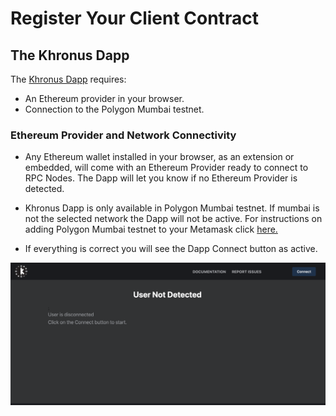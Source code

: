 # Register Your Client Contract
## The Khronus Dapp

The [Khronus Dapp](dapp.khronus.xyz) requires:

- An Ethereum provider in your browser.
- Connection to the Polygon Mumbai testnet.

### Ethereum Provider and Network Connectivity

- Any Ethereum wallet installed in your browser, as an extension or embedded, will come with an Ethereum Provider ready to connect to RPC Nodes. The Dapp will let you know if no Ethereum Provider is detected.
- Khronus Dapp is only available in Polygon Mumbai testnet. If mumbai is not the selected network the Dapp will not be active. For instructions on adding Polygon Mumbai testnet to your Metamask click [here.](https://docs.polygon.technology/docs/develop/metamask/config-polygon-on-metamask/)

- If everything is correct you will see the Dapp Connect button as active.

![Disconnected Dapp](./images/DisconnectedDapp.png)

